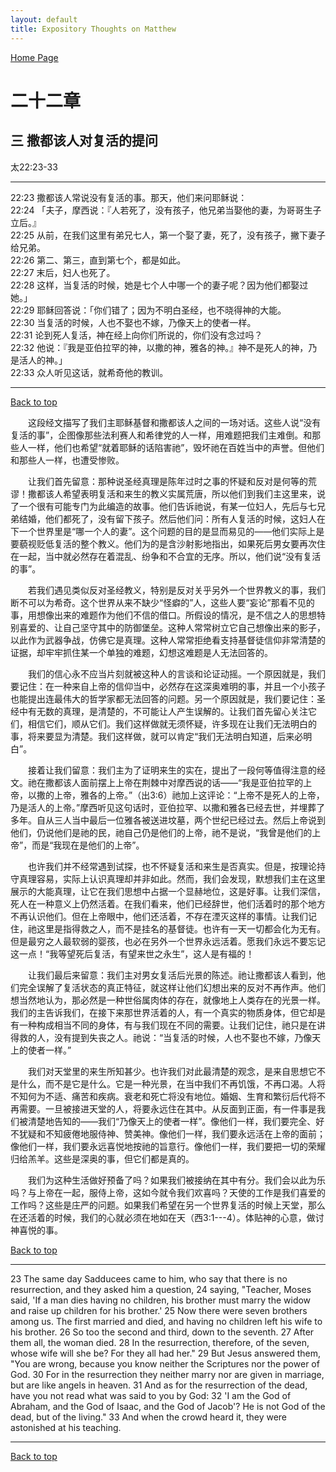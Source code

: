```yaml
---
layout: default
title: Expository Thoughts on Matthew
---
```

[ Home Page ]({{site.baseurl}}/index) <br>

<a name="0"></a>
# 二十二章 

## 三 撒都该人对复活的提问

太22:23-33

***

22:23 撒都该人常说没有复活的事。那天，他们来问耶稣说：<br>
22:24 「夫子，摩西说：『人若死了，没有孩子，他兄弟当娶他的妻，为哥哥生子立后。』<br>
22:25 从前，在我们这里有弟兄七人，第一个娶了妻，死了，没有孩子，撇下妻子给兄弟。<br>
22:26 第二、第三，直到第七个，都是如此。<br>
22:27 末后，妇人也死了。<br>
22:28 这样，当复活的时候，她是七个人中哪一个的妻子呢？因为他们都娶过她。」<br>
22:29 耶稣回答说：「你们错了；因为不明白圣经，也不晓得神的大能。<br>
22:30 当复活的时候，人也不娶也不嫁，乃像天上的使者一样。<br>
22:31 论到死人复活，神在经上向你们所说的，你们没有念过吗？<br>
22:32 他说：『我是亚伯拉罕的神，以撒的神，雅各的神。』神不是死人的神，乃是活人的神。」<br>
22:33 众人听见这话，就希奇他的教训。<br>

***

[Back to top](#0)

&emsp;&emsp;这段经文描写了我们主耶稣基督和撒都该人之间的一场对话。这些人说“没有复活的事”，企图像那些法利赛人和希律党的人一样，用难题把我们主难倒。和那些人一样，他们也希望“就着耶稣的话陷害祂”，毁坏祂在百姓当中的声誉。但他们和那些人一样，也遭受惨败。

&emsp;&emsp;让我们首先留意：那种说圣经真理是陈年过时之事的怀疑和反对是何等的荒谬！撒都该人希望表明复活和来生的教义实属荒唐，所以他们到我们主这里来，说了一个很有可能专门为此编造的故事。他们告诉祂说，有某一位妇人，先后与七兄弟结婚，他们都死了，没有留下孩子。然后他们问：所有人复活的时候，这妇人在下一个世界里是“哪一个人的妻”。这个问题的目的是显而易见的——他们实际上是要藐视贬低复活的整个教义。他们为的是含沙射影地指出，如果死后男女要再次住在一起，当中就必然存在着混乱、纷争和不合宜的无序。所以，他们说“没有复活的事”。

&emsp;&emsp;若我们遇见类似反对圣经教义，特别是反对关乎另外一个世界教义的事，我们断不可以为希奇。这个世界从来不缺少“怪癖的”人，这些人要“妄论”那看不见的事，用想像出来的难题作为他们不信的借口。所假设的情况，是不信之人的思想特别喜爱的、让自己坚守其中的防御堡垒。这种人常常树立它自己想像出来的影子，以此作为武器争战，仿佛它是真理。这种人常常拒绝看支持基督徒信仰非常清楚的证据，却牢牢抓住某一个单独的难题，幻想这难题是人无法回答的。

&emsp;&emsp;我们的信心永不应当片刻就被这种人的言谈和论证动摇。一个原因就是，我们要记住：在一种来自上帝的信仰当中，必然存在这深奥难明的事，并且一个小孩子也能提出连最伟大的哲学家都无法回答的问题。另一个原因就是，我们要记住：圣经中有无数的真理，是清楚的，不可能让人产生误解的。让我们首先留心关注它们，相信它们，顺从它们。我们这样做就无须怀疑，许多现在让我们无法明白的事，将来要显为清楚。我们这样做，就可以肯定“我们无法明白知道，后来必明白”。

&emsp;&emsp;接着让我们留意：我们主为了证明来生的实在，提出了一段何等值得注意的经文。祂在撒都该人面前摆上上帝在荆棘中对摩西说的话——“我是亚伯拉罕的上帝，以撒的上帝，雅各的上帝。”（出3:6）祂加上这评论：“上帝不是死人的上帝，乃是活人的上帝。”摩西听见这句话时，亚伯拉罕、以撒和雅各已经去世，并埋葬了多年。自从三人当中最后一位雅各被送进坟墓，两个世纪已经过去。然后上帝说到他们，仍说他们是祂的民，祂自己仍是他们的上帝，祂不是说，“我曾是他们的上帝”，而是“我现在是他们的上帝”。

&emsp;&emsp;也许我们并不经常遇到试探，也不怀疑复活和来生是否真实。但是，按理论持守真理容易，实际上认识真理却并非如此。然而，我们会发现，默想我们主在这里展示的大能真理，让它在我们思想中占据一个显赫地位，这是好事。让我们深信，死人在一种意义上仍然活着。在我们看来，他们已经辞世，他们活着时的那个地方不再认识他们。但在上帝眼中，他们还活着，不存在湮灭这样的事情。让我们记住，祂这里是指得救之人，而不是挂名的基督徒。也许有一天一切都会化为无有。但是最穷之人最软弱的婴孩，也必在另外一个世界永远活着。愿我们永远不要忘记这一点！“我等望死后复活，有望来世之永生”，这人是有福的！

&emsp;&emsp;让我们最后来留意：我们主对男女复活后光景的陈述。祂让撒都该人看到，他们完全误解了复活状态的真正特征，就这样让他们幻想出来的反对不再作声。他们想当然地认为，那必然是一种世俗属肉体的存在，就像地上人类存在的光景一样。我们的主告诉我们，在接下来那世界活着的人，有一个真实的物质身体，但它却是有一种构成相当不同的身体，有与我们现在不同的需要。让我们记住，祂只是在讲得救的人，没有提到失丧之人。祂说：“当复活的时候，人也不娶也不嫁，乃像天上的使者一样。”

&emsp;&emsp;我们对天堂里的来生所知甚少。也许我们对此最清楚的观念，是来自思想它不是什么，而不是它是什么。它是一种光景，在当中我们不再饥饿，不再口渴。人将不知何为不适、痛苦和疾病。衰老和死亡将没有地位。婚姻、生育和繁衍后代将不再需要。一旦被接进天堂的人，将要永远住在其中。从反面到正面，有一件事是我们被清楚地告知的——我们“乃像天上的使者一样”。像他们一样，我们要完全、好不犹疑和不知疲倦地服侍神、赞美神。像他们一样，我们要永远活在上帝的面前；像他们一样，我们要永远喜悦地按祂的旨意行。像他们一样，我们要把一切的荣耀归给羔羊。这些是深奥的事，但它们都是真的。

&emsp;&emsp;我们为这种生活做好预备了吗？如果我们被接纳在其中有分。我们会以此为乐吗？与上帝在一起，服侍上帝，这如今就令我们欢喜吗？天使的工作是我们喜爱的工作吗？这些是庄严的问题。如果我们希望在另一个世界复活的时候上天堂，那么在还活着的时候，我们的心就必须在地如在天（西3:1---4）。体贴神的心意，做讨神喜悦的事。

[Back to top](#0)

***

23 The same day Sadducees came to him, who say that there is no resurrection, and they asked him a question, 24 saying, "Teacher, Moses said, 'If a man dies having no children, his brother must marry the widow and raise up children for his brother.' 25 Now there were seven brothers among us. The first married and died, and having no children left his wife to his brother. 26 So too the second and third, down to the seventh. 27 After them all, the woman died. 28 In the resurrection, therefore, of the seven, whose wife will she be? For they all had her." 29 But Jesus answered them, "You are wrong, because you know neither the Scriptures nor the power of God. 30 For in the resurrection they neither marry nor are given in marriage, but are like angels in heaven. 31 And as for the resurrection of the dead, have you not read what was said to you by God: 32 'I am the God of Abraham, and the God of Isaac, and the God of Jacob'? He is not God of the dead, but of the living." 33 And when the crowd heard it, they were astonished at his teaching.

***

[Back to top](#0)
